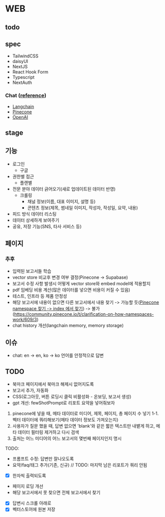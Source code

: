 # WEB

## todo


## spec
- TailwindCSS
- daisyUI
- NextJS
- React Hook Form
- Typescript
- NextAuth

### Chat ([reference](https://github.com/mayooear/gpt4-pdf-chatbot-langchain))
- [Langchain](https://hwchase17.github.io/langchainjs/docs/overview)
- [Pinecone](https://docs.pinecone.io/docs/overview)
- [OpenAI](https://platform.openai.com/docs/api-reference/introduction)


## stage
## 기능
- 로그인
   - 구글
- 권한별 접근
   - 플랜별
- 전문 분야 데이터 긁어오기(새로 업데이트된 데이터 반영)
   - 크롤링
      - 채널 정보(이름, 대표 이미지, 설명 등)
      - 콘텐츠 정보(제목, 썸네일 이미지, 작성자, 작성일, 요약, 내용)
- 피드 방식 데이터 리스팅
- 데이터 상세하게 보여주기
- 공유, 저장 기능(SNS, 타사 서비스 등)

## 페이지

### 추후 
- 입력된 보고서들 학습
- vector store 비교후 변경 여부 결정(Pinecone -> Supabase)
- 보고서 수정 사항 발생시 어떻게 vector store와 embed model에 적용할지
- pdf 임베딩 비용 계산(많은 데이터를 넣으면 비용이 커질 수 있음)
- 테스트, 인프라 등 제품 안정성
- 해당 보고서에 내용이 없으면 다른 보고서에서 내용 찾기 -> 가능할 듯([Pinecone namespace 찾기 -> index 에서 찾기](https://docs.pinecone.io/docs/namespaces)) -> 불가(https://community.pinecone.io/t/clarification-on-how-namespaces-work/609/3)
- chat history 개선(langchain memory, memory storage)

## 이슈
- chat: en -> en, ko -> ko 언어를 안정적으로 답변


## TODO
- 북마크 페이지에서 북마크 해제시 없어지도록
- 보고서 추가, 자동화
- CSS(로그아웃, 버튼 로딩시 클릭 비활성화 - 온보딩, 보고서 생성)
- gpt 개선: fewShotPrompt로 리포트 요약을 넣어줘보자
1. pinecone에 넣을 때, 메타 데이터로 미디어, 제목, 페이지, 총 페이지 수 넣기
1-1. 벡터 데이터에 쿼리해보기(메타 데이터 정보도 가져오는지)
2. 사용자가 질문 했을 때, 답변 없으면 'blank'와 같은 짧은 텍스트만 내뱉게 하고, 
메타 데이터 필터링 제거하고 다시 검색
3. 출처는 어느 미디어의 어느 보고서의 몇번째 페이지인지 명시

TODO: 
- 프롬프트 수정: 답변만 잘나오도록
- 요약/faq/태그 추가(기존, 신규) // TODO: 마지막 남은 리포트가 쿼리 안됨
- [x] 한자씩 출력되도록
- 페이지 로딩 개선
- 해당 보고서에서 못 찾으면 전체 보고서에서 찾기
- [x] 답변시 스크롤 아래로
- [x] 벡터스토어에 원본 저장